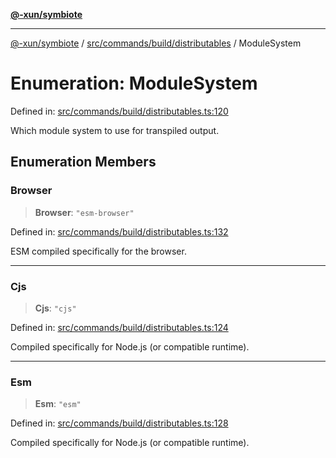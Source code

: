 [**@-xun/symbiote**](../../../../../README.md)

***

[@-xun/symbiote](../../../../../README.md) / [src/commands/build/distributables](../README.md) / ModuleSystem

# Enumeration: ModuleSystem

Defined in: [src/commands/build/distributables.ts:120](https://github.com/Xunnamius/symbiote/blob/d58f752a47908197bf2e7050b119b5cca3d1f350/src/commands/build/distributables.ts#L120)

Which module system to use for transpiled output.

## Enumeration Members

### Browser

> **Browser**: `"esm-browser"`

Defined in: [src/commands/build/distributables.ts:132](https://github.com/Xunnamius/symbiote/blob/d58f752a47908197bf2e7050b119b5cca3d1f350/src/commands/build/distributables.ts#L132)

ESM compiled specifically for the browser.

***

### Cjs

> **Cjs**: `"cjs"`

Defined in: [src/commands/build/distributables.ts:124](https://github.com/Xunnamius/symbiote/blob/d58f752a47908197bf2e7050b119b5cca3d1f350/src/commands/build/distributables.ts#L124)

Compiled specifically for Node.js (or compatible runtime).

***

### Esm

> **Esm**: `"esm"`

Defined in: [src/commands/build/distributables.ts:128](https://github.com/Xunnamius/symbiote/blob/d58f752a47908197bf2e7050b119b5cca3d1f350/src/commands/build/distributables.ts#L128)

Compiled specifically for Node.js (or compatible runtime).
